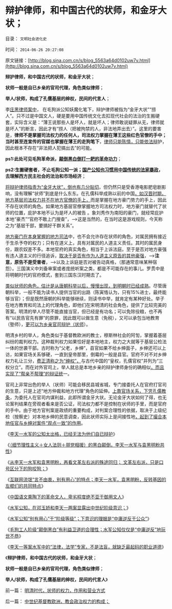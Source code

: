 # 辩护律师，和中国古代的状师，和金牙大状；

目录： `文明社会进化史` 

时间： `2014-06-26 20:27:08` 

原文链接：[http://blog.sina.com.cn/s/blog_5563a64d0102uw7v.html](http://blog.sina.com.cn/s/blog_5563a64d0102uw7v.html)

**辩护律师，和中国古代的状师，和金牙大状**；

**状师一般是自已乡亲的官司代理，角色类似律师**；

**举人/状师，构成了孔儒基层的绅权，民间的代言人**；

李[庄黑律师案中](../../../2012/3/15/反思愚民打黑中的多数人暴政.md)，
在毛狗派公知妖魔化笔下，辩护律师被指为“金牙大状”“捞人”。只不过是中国文人，硬是要用中国传统文化去扣现代社会的法治的生搬硬套，实际含义是：“薄王说那些人是坏人，就是坏人；律师敢说疑罪从无，律师就是坏人”的断言，因此才有“捞人（把被拘禁的人，非法地弄出去）”。这里的要害是，**律师不是掌握司法权力的任何人，司法权力掌握在薄王这些红色官僚的手中；当时甚至连宣传的官媒也掌握在薄王的走狗笔下**，[律师只能陈情，只能依法辩](../../../2010/10/24/黑律师的贡献“非法无正义”.md)护，因此根本不存在“非法把人犯搞出去”的可能。

**ps1:此处可见毛狗革命派，[颠倒黑白倒打一耙的革命功力](../../../2012/12/23/卢麒元，李庄，李北方，石勇，南方系和铅笔社.md)**；

**ps2:生搬硬套者，不止毛狗公知一派；[国产公知也习惯用中国传统的法家暴政](../../../2014/5/27/俺国公知们对西方乌托邦化的共识.md)，去理解西方民主社会的法治和市场经济**；

[将辩护律师指责为“金牙大状”，倒也有几分贴切](../../../2013/7/26/辛普森案有辩护律师，李天一轮奸案的金牙大状.md)，但仍然只是受香港电影肥皂剧影响，没有理解“状师”到底是什么东东。在孔儒科举成熟以前的中国[，如汉晋时期，地方基层司法权力并不在地方官僚的手上，](../../../2009/2/11/好心可能办坏事：西汉和王莽朝的经济危机.md)而是掌握在地方豪门势力的手上，因此不存在状师的角色。如果地方基层官僚掌握地方司法权力时，地方豪门就替代了状师的位置，庇护本地不认为是坏人的被告
。象刘秀作为南阳的豪门，就经常庇护本地“豪杰”“官府不敢上门搜查”，——>这是当然的，在当时这是游戏规则，今天称之为“基层干部，要搞好干群关系”。

[地方豪门在本身掌握的地方司法](../../../2011/11/23/中国土地制度的简史.md)中，也不会允许存在状师的角色，对属民拥有接近于生杀予夺的权力；只有在道义上，具有对属民的人道主义责任。其时的属民身份，跟农奴差不多。本地官府的真实角色，相当于上诉法庭。至于是否对地方豪强有违人道主义的行径追诉，[取决于是否有作为人道主义原告的其他豪强](../../../2011/11/23/皇朝兴衰中的土地兼并和贵族土豪.md)，——>**注意，原告不是受害者**，——>以及上诉庭是否对被告动真格，（那通常意味某种宿怨）。三国演义中刘备审案或者庞统听案之类，都是不可能存在的事儿。罗贯中是将明朝时代的官府模式，套到三国东汉时期去了。

[类似状师的角色，估计是从唐朝科举以后，慢慢出现，到明朝时已经成熟](../../../2013/2/10/明朝科举，知县，举人，教师，律师，状师和讼棍；.md)。尽管唐朝科举，一般不能为读书人提供当官的出路（陈寅恪认为，只有15%进士，最终能够当官）；但是既然唐朝的科举能够继续，则读书中举，就肯定有某种好处。举子在地方教育和司法上的代理角色，即他们在宋明清的社会角色，提供了比较完美的答案。明清的举人尽管不能直接当官，但已经是有功名；可以免除役粮，也不再有“以民告官先有罪”的原罪，因此既可以做生意（免税），又可以承包当地教育（塾师），[更可以为乡亲官司辩护（状师](../../../2014/5/26/读书的确已经无用！“失业，体制外低薪”是教育投资者的灾难；.md)）。

明清乡村的举人，角色类似于基督教欧洲的教士，穆斯林社会的阿訇，掌握着基层纠纷的裁判权力。这种裁判权力如果恰好是本地地主，权力之大就等于基层公检法一体的世袭干部。古时称为“父老，乡绅”，县官如果不给乡绅面子，乡绅还可以上访，如果官场关系够硬，一直到皇帝那里，倒霉的一般是县官。官府不对不对乡绅权力礼让三分，[费正清称之为“绅权”，](../../../2013/9/9/“法治力量源自何处”的根本答案.md)与古代中国的“皇权，孔儒官权”并列为“三权分立”。而在对外官司上，举人就总是本地乡亲的辩护律师身份的确相似[，而且实现了“帮亲不帮理”的辩证统](../../../2012/9/22/土著民族主义，地域主义，义和团.md)一。

官司上非常出色的举人（状师）可能会移民县城省城，专门接委托人在官府打官司的生意，只是上述“地方仲裁和地方代理”角色的延伸。[上靠官场关系，下凭孔儒教条](../../../2013/2/15/《大明律》的法家暴政，明朝官员的司法豁免权，文革和袁崇焕.md)，为委托人在官司内谋利益，此即所谓金牙大状。无论金牙大状如何了得，也无论案判结果在旁观者看来是否公证，司法权力都不是控制在状师的手里，而是官府的手中。由于地方官判案是政绩的重要构成，对判案合理性的依据，取决于上级纪检（按察史）对本地乡绅的民意调查，因此状师实际上是间接性地[，起到了撮合本地任官与乡绅对案件“观点一致”的作用](../../../2014/2/21/为什么晚清社区自治，和民国联省自治，都注定不能成功？.md)。

《[李天一水军的公知太出格，已经无法为他们自已辩护](../../../2014/6/17/李天一水军的公知，已经无法为他们自已辩护；.md)》

《[（细节理性主义＋女人法则＋朋党相援）的黑白颠倒，李天一水军与袁黑明粉共性](../../../2014/6/18/李天一水军的公知，不知道无耻的后果；.md)》

《[从李天一水军和袁黑明粉，再看文革左右派的殊途同归；
文革左右派，只是口号区分下的狗咬狗；](../../../2014/6/19/从李天一水军和袁黑明粉，再看文革左右派的五四精神.md)》

《[互联网流氓“言不由衷，别有用心”的特点；李天一水军，袁黑明粉，反转基因的左棍们的共同特点](../../../2014/6/20/流氓公知“言不由衷，别有用心”的中国特色.md)》

《[中国语文熏陶下的革命文人，卑劣程度绝不亚于御用文人](../../../2014/6/21/语文是用逻辑表达真实，中国语文是用表意编织虚假.md)》

《[水军公知，在邓玉娇和李天一两案显露出中世纪阶级意识；](../../../2014/6/22/在邓玉娇和李天一两案显露的，公知的中世纪阶级意识.md)》

《[水军公知“别有用心”于“阶级等级”；下意识的理据是“中庸逆反于公众”](../../../2014/6/23/李天一轮奸案中，水军和公知的“中庸逆反”，及机灵.md)》

《[毛狗工人阶级“颠倒黑白”有利益卫道的合理性；水军公知仅仅是“中庸逆反”地玩世不恭](../../../2014/6/24/李天一等案中水军和公知，玩世不恭的阿Q精神；.md)》

《[李天一等案水军中的“法律，法学”专家，不是法盲，就缺乏最起码的职业道德](../../../2014/6/25/李天一案中的水军律师，是律师行业的叛徒！内奸！稻草人！.md)》

《**辩护律师，和中国古代的状师，和金牙大状**；

**状师一般是自已乡亲的官司代理，角色类似律师**；

**举人/状师，构成了孔儒基层的绅权，民间的代言人**》

前一篇： [明清时代，状师的权力，作用和营业方式](../../../2014/6/28/明清时代，状师的权力，作用和营业方式.md)

后一篇： [中世纪基督教欧洲，教会政治权力的构成；](../../../2014/6/25/中世纪基督教欧洲，教会政治权力的构成；.md)

